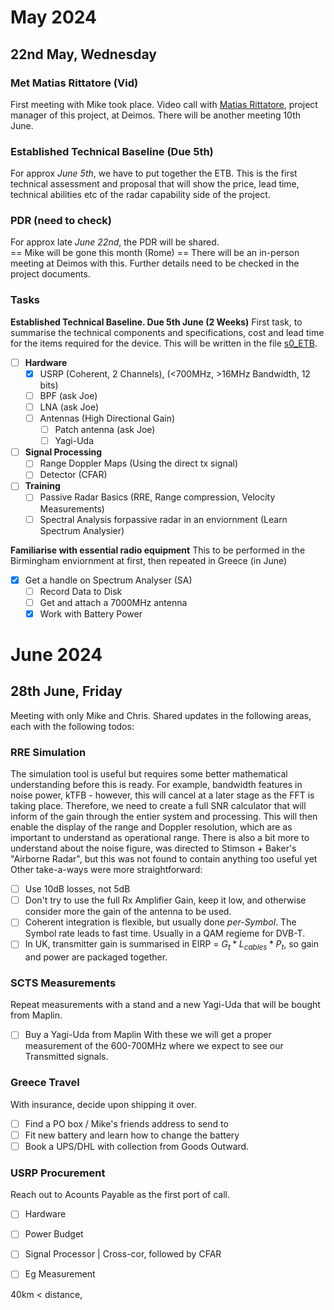 # May 2024 
## 22nd May, Wednesday 
### Met Matias Rittatore (Vid)
First meeting with Mike took place. Video call with [Matias Rittatore](https://www.linkedin.com/in/matias-rittatore/), project manager of this project, at Deimos. There will be another meeting 10th June.

### Established Technical Baseline (Due 5th) 
For approx _June 5th_, we have to put together the ETB. This is the first technical assessment and proposal that will show the price, lead time, technical abilities etc of the radar capability side of the project.

### PDR (need to check) 
For approx late _June 22nd_, the PDR will be shared.  
== Mike will be gone this month (Rome) == 
There will be an in-person meeting at Deimos with this. Further details need to be checked in the project documents.

### Tasks 
**Established Technical Baseline. Due 5th June (2 Weeks)** 
First task, to summarise the technical components and specifications, cost and lead time for the items required for the device. This will be written in the file [s0_ETB](./s0_ETB.md).  

- [ ] **Hardware**
    - [x] USRP (Coherent, 2 Channels), (<700MHz, >16MHz Bandwidth, 12 bits)
    - [ ] BPF (ask Joe)
    - [ ] LNA (ask Joe)
    - [ ] Antennas (High Directional Gain)
        - [ ] Patch antenna (ask Joe)
        - [ ] Yagi-Uda
    
- [ ] **Signal Processing**
    - [ ] Range Doppler Maps (Using the direct tx signal)
    - [ ] Detector (CFAR)
    
- [ ] **Training**
    - [ ] Passive Radar Basics (RRE, Range compression, Velocity Measurements)
    - [ ] Spectral Analysis forpassive radar in an enviornment (Learn Spectrum Analysier)

**Familiarise with essential radio equipment** 
This to be performed in the Birmingham enviornment at first, then repeated in Greece (in June) 

- [x] Get a handle on Spectrum Analyser (SA)
    - [ ] Record Data to Disk
    - [ ] Get and attach a 7000MHz antenna
    - [x] Work with Battery Power

# June 2024
## 28th June, Friday
Meeting with only Mike and Chris. Shared updates in the following areas, each with the following todos:
### RRE Simulation
The simulation tool is useful but requires some better mathematical understanding before this is ready.
For example, bandwidth features in noise power, kTFB - however, this will cancel at a later stage as the FFT is taking place. 
 Therefore, we need to create a full SNR calculator that will inform of the gain through the entier system and processing. 
 This will then enable the display of the range and Doppler resolution, which are as important to understand as operational range.
 There is also a bit more to understand about the noise figure, was directed to Stimson + Baker's "Airborne Radar", but this was not found to contain anything too useful yet
 Other take-a-ways were more straightforward:
- [ ]  Use 10dB losses, not 5dB
- [ ]  Don't try to use the full Rx Amplifier Gain, keep it low, and otherwise consider more the gain of the antenna to be used.
- [ ]  Coherent integration is flexible, but usually done _per-Symbol_. The Symbol rate leads to fast time. Usually in a QAM regieme for DVB-T.
- [ ]  In UK, transmitter gain is summarised in EIRP = $G_t * L_{cables} * P_t$, so gain and power are packaged together. 
### SCTS Measurements
Repeat measurements with a stand and a new Yagi-Uda that will be bought from Maplin.
- [ ] Buy a Yagi-Uda from Maplin 
With these we will get a proper measurement of the 600-700MHz where we expect to see our Transmitted signals.
### Greece Travel
With insurance, decide upon shipping it over.
- [ ] Find a PO box / Mike's friends address to send to
- [ ] Fit new battery and learn how to change the battery
- [ ] Book a UPS/DHL with collection from Goods Outward.
### USRP Procurement
Reach out to Acounts Payable as the first port of call.

- [ ] Hardware 

- [ ] Power Budget 

- [ ] Signal Processor | Cross-cor, followed by CFAR

- [ ] Eg Measurement

40km < distance, 
